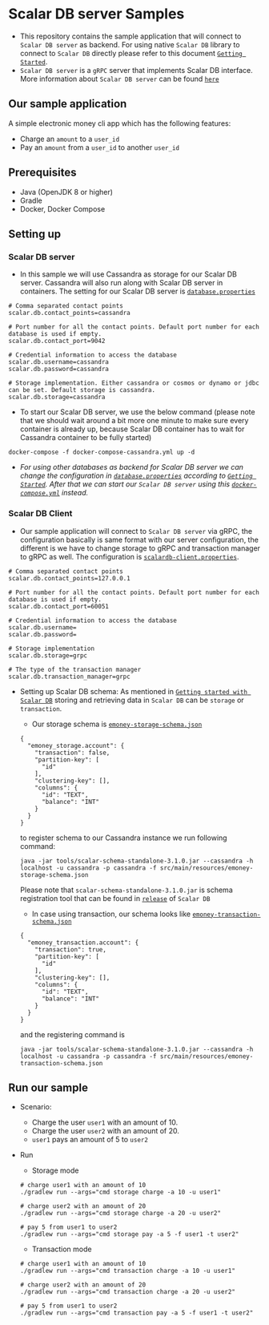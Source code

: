 # Scalar DB server Samples
- This repository contains the sample application that will connect to `Scalar DB server` as backend. For using native `Scalar DB` library to connect to `Scalar DB` directly please refer to this document [`Getting Started`](https://github.com/scalar-labs/scalardb/blob/master/docs/getting-started.md).
- `Scalar DB server` is a `gRPC` server that implements Scalar DB interface. More information about `Scalar DB server` can be found [`here`](https://github.com/scalar-labs/scalardb/tree/master/docs/scalardb-server.md)

## Our sample application
A simple electronic money cli app which has the following features:
- Charge an `amount` to a `user_id`
- Pay an `amount` from a `user_id` to another `user_id`

## Prerequisites
- Java (OpenJDK 8 or higher)
- Gradle
- Docker, Docker Compose

## Setting up
### Scalar DB server
- In this sample we will use Cassandra as storage for our Scalar DB server. Cassandra will also run along with Scalar DB server in containers. The setting for our Scalar DB server is [`database.properties`](./database.properties)
```
# Comma separated contact points
scalar.db.contact_points=cassandra

# Port number for all the contact points. Default port number for each database is used if empty.
scalar.db.contact_port=9042

# Credential information to access the database
scalar.db.username=cassandra
scalar.db.password=cassandra

# Storage implementation. Either cassandra or cosmos or dynamo or jdbc can be set. Default storage is cassandra.
scalar.db.storage=cassandra
```
- To start our Scalar DB server, we use the below command (please note that we should wait around a bit more one minute to make sure every container is already up, because Scalar DB container has to wait for Cassandra container to be fully started)
```
docker-compose -f docker-compose-cassandra.yml up -d
```
- *For using other databases as backend for Scalar DB server we can change the configuration in [`database.properties`](database.properties) according to [`Getting Started`](https://github.com/scalar-labs/scalardb/blob/master/docs/getting-started.md). After that we can start our `Scalar DB server` using this [`docker-compose.yml`](docker-compose.yml) instead.*
### Scalar DB Client
- Our sample application will connect to `Scalar DB server` via gRPC, the configuration basically is same format with our server configuration, the different is we have to change storage to gRPC and transaction manager to gRPC as well. The configuration is [`scalardb-client.properties`](scalardb-client.properties).
```
# Comma separated contact points
scalar.db.contact_points=127.0.0.1

# Port number for all the contact points. Default port number for each database is used if empty.
scalar.db.contact_port=60051

# Credential information to access the database
scalar.db.username=
scalar.db.password=

# Storage implementation
scalar.db.storage=grpc

# The type of the transaction manager
scalar.db.transaction_manager=grpc
```
- Setting up Scalar DB schema: As mentioned in [`Getting started with Scalar DB`](https://github.com/scalar-labs/scalardb/blob/master/docs/getting-started-with-scalardb.md) storing and retrieving data in `Scalar DB` can be `storage` or `transaction`.
    - Our storage schema is  [`emoney-storage-schema.json`](./src/main/resources/emoney-storage-schema.json)
    ```
    {
      "emoney_storage.account": {
        "transaction": false,
        "partition-key": [
          "id"
        ],
        "clustering-key": [],
        "columns": {
          "id": "TEXT",
          "balance": "INT"
        }
      }
    }
    ```
    to register schema to our Cassandra instance we run following command:
    ```
    java -jar tools/scalar-schema-standalone-3.1.0.jar --cassandra -h localhost -u cassandra -p cassandra -f src/main/resources/emoney-storage-schema.json
    ```
    Please note that `scalar-schema-standalone-3.1.0.jar` is schema registration tool that can be found in [`release`](https://github.com/scalar-labs/scalardb/releases) of `Scalar DB`

    - In case using transaction, our schema looks like [`emoney-transaction-schema.json`](src/main/resources/emoney-transaction-schema.json)
    ```
    {
      "emoney_transaction.account": {
        "transaction": true,
        "partition-key": [
          "id"
        ],
        "clustering-key": [],
        "columns": {
          "id": "TEXT",
          "balance": "INT"
        }
      }
    }
    ```
    and the registering command is
    ```
    java -jar tools/scalar-schema-standalone-3.1.0.jar --cassandra -h localhost -u cassandra -p cassandra -f src/main/resources/emoney-transaction-schema.json
    ```

## Run our sample
- Scenario:
    - Charge the user `user1` with an amount of 10.
    - Charge the user `user2` with an amount of 20.
    - `user1` pays an amount of 5 to `user2`
  
- Run
    - Storage mode
     ``` 
     # charge user1 with an amount of 10
     ./gradlew run --args="cmd storage charge -a 10 -u user1"
     
     # charge user2 with an amount of 20
     ./gradlew run --args="cmd storage charge -a 20 -u user2"
     
     # pay 5 from user1 to user2
     ./gradlew run --args="cmd storage pay -a 5 -f user1 -t user2"
     ```

    - Transaction mode
     ``` 
     # charge user1 with an amount of 10
     ./gradlew run --args="cmd transaction charge -a 10 -u user1"
     
     # charge user2 with an amount of 20
     ./gradlew run --args="cmd transaction charge -a 20 -u user2"
     
     # pay 5 from user1 to user2
     ./gradlew run --args="cmd transaction pay -a 5 -f user1 -t user2"
     ```
